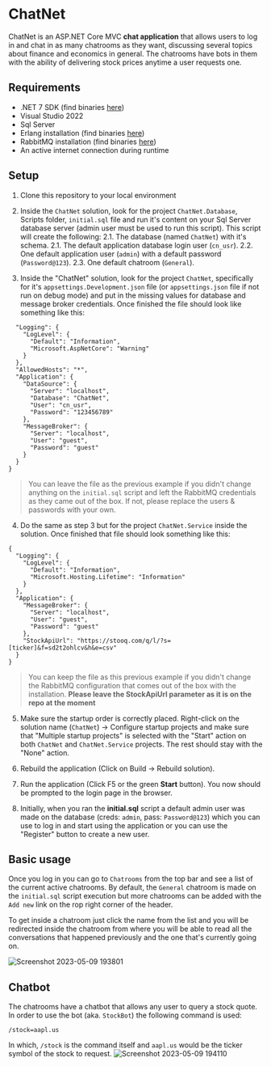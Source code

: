 # ChatNet
ChatNet is an ASP.NET Core MVC **chat application** that allows users to log in and chat in as many chatrooms as they want, discussing several topics about finance and economics in general. The chatrooms have bots in them with the ability of delivering stock prices anytime a user requests one.

## Requirements
- .NET 7 SDK (find binaries [here](https://dotnet.microsoft.com/en-us/download/dotnet/7.0))
- Visual Studio 2022
- Sql Server
- Erlang installation (find binaries [here](https://www.erlang.org/downloads))
- RabbitMQ installation (find binaries [here](https://www.rabbitmq.com/download.html))
- An active internet connection during runtime

## Setup
1. Clone this repository to your local environment
2. Inside the `ChatNet` solution, look for the project `ChatNet.Database`, Scripts folder, `initial.sql` file and run it's content on your Sql Server database server (admin user must be used to run this script). This script will create the following:
    2.1. The database (named `ChatNet`) with it's schema.
    2.1. The default application database login user (`cn_usr`).
    2.2. One default application user (`admin`) with a default password (`Password@123`).
    2.3. One default chatroom (`General`).

3. Inside the "ChatNet" solution, look for the project `ChatNet`, specifically for it's `appsettings.Development.json` file (or `appsettings.json` file if not run on debug mode) and put in the missing values for database and message broker credentials. Once finished the file should look like something like this:
```{
  "Logging": {
    "LogLevel": {
      "Default": "Information",
      "Microsoft.AspNetCore": "Warning"
    }
  },
  "AllowedHosts": "*",
  "Application": {
    "DataSource": {
      "Server": "localhost",
      "Database": "ChatNet",
      "User": "cn_usr",
      "Password": "123456789"
    },
    "MessageBroker": {
      "Server": "localhost",
      "User": "guest",
      "Password": "guest"
    }
  }
}
```

> You can leave the file as the previous example if you didn't change anything on the `initial.sql` script and left the RabbitMQ credentials as they came out of the box. If not, please replace the users & passwords with your own.

4. Do the same as step 3 but for the project `ChatNet.Service` inside the solution. Once finished that file should look something like this:
```
{
  "Logging": {
    "LogLevel": {
      "Default": "Information",
      "Microsoft.Hosting.Lifetime": "Information"
    }
  },
  "Application": {
    "MessageBroker": {
      "Server": "localhost",
      "User": "guest",
      "Password": "guest"
    },
    "StockApiUrl": "https://stooq.com/q/l/?s=[ticker]&f=sd2t2ohlcv&h&e=csv"
  }
}
```
> You can keep the file as this previous example if you didn't change the RabbitMQ configuration that comes out of the box with the installation. **Please leave the StockApiUrl parameter as it is on the repo at the moment**

5. Make sure the startup order is correctly placed. Right-click on the solution name (`ChatNet`) -> Configure startup projects and make sure that "Multiple startup projects" is selected with the "Start" action on both `ChatNet` and `ChatNet.Service` projects. The rest should stay with the "None" action.

6. Rebuild the application (Click on Build -> Rebuild solution).

7. Run the application (Click F5 or the green **Start** button). You now should be prompted to the login page in the browser.

8. Initially, when you ran the **initial.sql** script a default admin user was made on the database (creds: `admin`, pass: `Password@123`) which you can use to log in and start using the application or you can use the "Register" button to create a new user.

## Basic usage
Once you log in you can go to `Chatrooms` from the top bar and see a list of the current active chatrooms. By default, the `General` chatroom is made on the `initial.sql` script execution but more chatrooms can be added with the `Add new` link on the rop right corner of the header.

To get inside a chatroom just click the name from the list and you will be redirected inside the chatroom from where you will be able to read all the conversations that happened previously and the one that's currently going on.

![Screenshot 2023-05-09 193801](https://github.com/rmed1na/ChatNet/assets/30838319/404f57d6-e09c-4060-81d1-5c536a19f098)

## Chatbot
The chatrooms have a chatbot that allows any user to query a stock quote. In order to use the bot (aka. `StockBot`) the following command is used:

```
/stock=aapl.us
```

In which, `/stock` is the command itself and `aapl.us` would be the ticker symbol of the stock to request.
![Screenshot 2023-05-09 194110](https://github.com/rmed1na/ChatNet/assets/30838319/1764f02c-3969-4097-91b1-9ff9950c058e)
